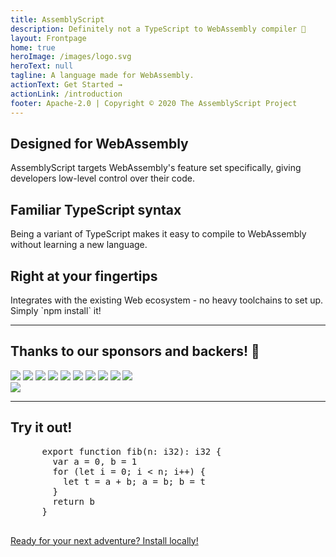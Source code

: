 ```yaml
---
title: AssemblyScript
description: Definitely not a TypeScript to WebAssembly compiler 🚀
layout: Frontpage
home: true
heroImage: /images/logo.svg
heroText: null
tagline: A language made for WebAssembly.
actionText: Get Started →
actionLink: /introduction
footer: Apache-2.0 | Copyright © 2020 The AssemblyScript Project
---
```


<div class="features">
  <div class="feature">
    <h2>Designed for WebAssembly</h2>
    <p>AssemblyScript targets WebAssembly's feature set specifically, giving developers low-level control over their code.</p>
  </div>
  <div class="feature">
    <h2>Familiar TypeScript syntax</h2>
    <p>Being a variant of TypeScript makes it easy to compile to WebAssembly without learning a new language.</p>
  </div>
  <div class="feature">
    <h2>Right at your fingertips</h2>
    <p>Integrates with the existing Web ecosystem - no heavy toolchains to set up. Simply `npm install` it!</p>
  </div>
</div>

---

<div class="sponsors">
  <h2>Thanks to our sponsors and backers! 💖</h2>
  <div class="sponsor">
    <a href="https://opencollective.com/assemblyscript/tiers/sponsor/0/website" target="_blank"><img src="https://opencollective.com/assemblyscript/tiers/sponsor/0/avatar.svg"></a>
    <a href="https://opencollective.com/assemblyscript/tiers/sponsor/1/website" target="_blank"><img src="https://opencollective.com/assemblyscript/tiers/sponsor/1/avatar.svg"></a>
    <a href="https://opencollective.com/assemblyscript/tiers/sponsor/2/website" target="_blank"><img src="https://opencollective.com/assemblyscript/tiers/sponsor/2/avatar.svg"></a>
    <a href="https://opencollective.com/assemblyscript/tiers/sponsor/3/website" target="_blank"><img src="https://opencollective.com/assemblyscript/tiers/sponsor/3/avatar.svg"></a>
    <a href="https://opencollective.com/assemblyscript/tiers/sponsor/4/website" target="_blank"><img src="https://opencollective.com/assemblyscript/tiers/sponsor/4/avatar.svg"></a>
    <a href="https://opencollective.com/assemblyscript/tiers/sponsor/5/website" target="_blank"><img src="https://opencollective.com/assemblyscript/tiers/sponsor/5/avatar.svg"></a>
    <a href="https://opencollective.com/assemblyscript/tiers/sponsor/6/website" target="_blank"><img src="https://opencollective.com/assemblyscript/tiers/sponsor/6/avatar.svg"></a>
    <a href="https://opencollective.com/assemblyscript/tiers/sponsor/7/website" target="_blank"><img src="https://opencollective.com/assemblyscript/tiers/sponsor/7/avatar.svg"></a>
    <a href="https://opencollective.com/assemblyscript/tiers/sponsor/8/website" target="_blank"><img src="https://opencollective.com/assemblyscript/tiers/sponsor/8/avatar.svg"></a>
    <a href="https://opencollective.com/assemblyscript/tiers/sponsor/9/website" target="_blank"><img src="https://opencollective.com/assemblyscript/tiers/sponsor/9/avatar.svg"></a>
  </div>
  <div class="backer">
    <a href="https://opencollective.com/assemblyscript#backers" target="_blank"><img src="https://opencollective.com/assemblyscript/backer.svg?avatarHeight=44"></a>
  </div>
</div>

---

<div class="playground">
  <h2>Try it out!</h2>
  <Editor runtime="half">
    <pre lang="ts">
      export function fib(n: i32): i32 {
        var a = 0, b = 1
        for (let i = 0; i < n; i++) {
          let t = a + b; a = b; b = t
        }
        return b
      }
    </pre>
  </Editor>

  <div class="hero">
    <p class="action">
      <a href="./quick-start.html" class="nav-link action-button">Ready for your next adventure? Install locally!</a>
    </p>
  </div>
</div>
